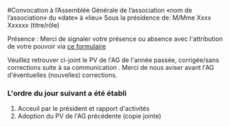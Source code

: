 #Convocation à l’Assemblée Générale de l’association «nom de l’association» du «date» à «lieu»
Sous la présidence de: M/Mme Xxxx Xxxxxx (titre/rôle)

Présence : Merci de signaler votre présence ou absence avec l'attribution de votre pouvoir via [ce formulaire](https://framaforms.org/)

Veuillez retrouver ci-joint le PV de l'AG de l'année passée, corrigée/sans corrections suite à sa communication <date envoi>. Merci de nous aviser avant l'AG d'éventuelles (nouvelles) corrections.

### L'ordre du jour suivant a été établi
1. Acceuil par le président et rapport d'activités
2. Adoption du PV de l'AG précédente (copie jointe)
